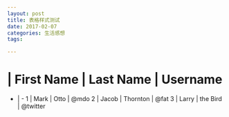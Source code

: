 ```yaml
---
layout: post
title: 表格样式测试
date: 2017-02-07
categories: 生活感想
tags:

---
```


 # | First Name | Last Name | Username
 - | -
 1 | Mark | Otto | @mdo
 2 | Jacob | Thornton | @fat
 3 | Larry | the Bird | @twitter
